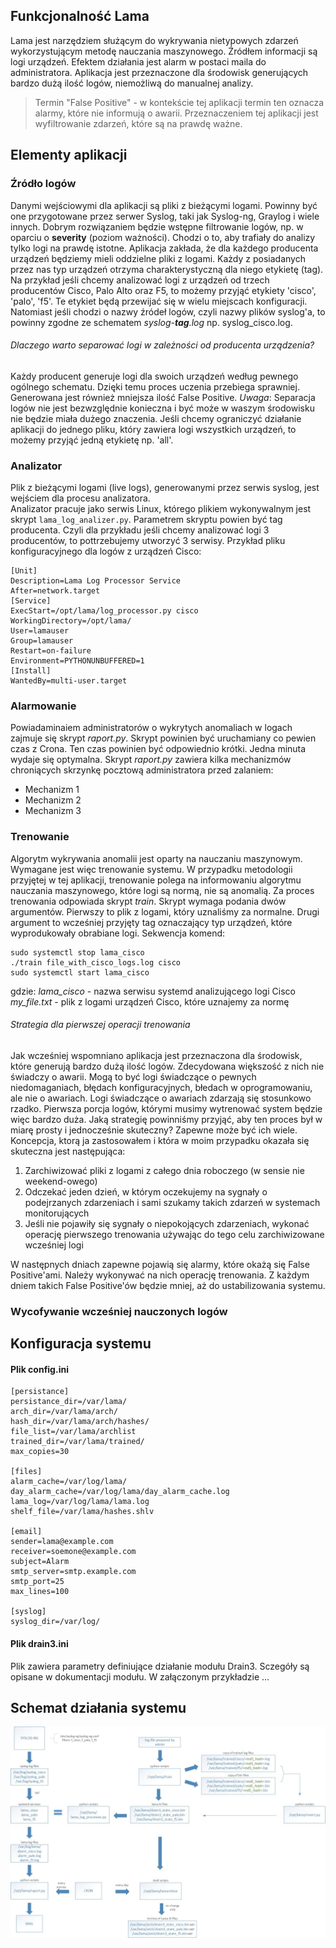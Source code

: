 ## Funkcjonalność Lama

Lama jest narzędziem służącym do wykrywania nietypowych zdarzeń wykorzystującym metodę nauczania maszynowego. Źródłem informacji są logi urządzeń. Efektem działania jest alarm w postaci maila do administratora.
Aplikacja jest przeznaczone dla środowisk generujących bardzo dużą ilość logów, niemożliwą do manualnej analizy.

> Termin "False Positive"  -  w kontekście tej aplikacji termin ten oznacza alarmy, które nie informują o awarii. Przeznaczeniem tej aplikacji jest wyfiltrowanie zdarzeń, które są na prawdę ważne.

## Elementy aplikacji

### Źródło logów
Danymi wejściowymi dla aplikacji są pliki z bieżącymi logami. Powinny być one przygotowane przez serwer Syslog, taki jak Syslog-ng, Graylog i wiele innych. Dobrym rozwiązaniem będzie wstępne filtrowanie logów, np. w oparciu o **severity** (poziom ważności). Chodzi o to, aby trafiały do analizy tylko logi na prawdę istotne. Aplikacja zakłada, że dla każdego producenta urządzeń będziemy mieli oddzielne pliki z logami. Każdy z posiadanych przez nas typ urządzeń otrzyma charakterystyczną dla niego etykietę (tag). Na przykład jeśli chcemy analizować logi z urządzeń od trzech producentów Cisco, Palo Alto oraz F5, to możemy przyjąć etykiety 'cisco', 'palo', 'f5'. Te etykiet będą przewijać się w wielu miejscach konfiguracji. Natomiast jeśli chodzi o nazwy źródeł logów, czyli nazwy plików syslog'a, to powinny zgodne ze schematem _syslog-**tag**.log_ np. syslog_cisco.log.
###### Dlaczego warto separować logi w zależności od producenta urządzenia?
Każdy producent generuje logi dla swoich urządzeń według pewnego ogólnego schematu. Dzięki temu proces uczenia przebiega sprawniej. Generowana jest również mniejsza ilość False Positive.
*Uwaga*: Separacja logów nie jest bezwzględnie konieczna i być może w waszym środowisku nie będzie miała dużego znaczenia. Jeśli chcemy ograniczyć działanie aplikacji do jednego pliku, który zawiera logi wszystkich urządzeń, to możemy przyjąć jedną etykietę np. 'all'.

### Analizator
Plik z bieżącymi logami (live logs), generowanymi przez serwis syslog, jest wejściem dla procesu analizatora.  
Analizator pracuje jako serwis Linux, którego plikiem wykonywalnym jest skrypt `lama_log_analizer.py`. Parametrem skryptu powien być tag producenta. Czyli dla przykładu jeśli chcemy analizować logi 3 producentów, to pottrzebujemy utworzyć 3 serwisy.
 Przykład pliku konfiguracyjnego dla logów z urządzeń Cisco:
```
[Unit]
Description=Lama Log Processor Service
After=network.target
[Service]
ExecStart=/opt/lama/log_processor.py cisco
WorkingDirectory=/opt/lama/
User=lamauser
Group=lamauser
Restart=on-failure
Environment=PYTHONUNBUFFERED=1
[Install]
WantedBy=multi-user.target
```
### Alarmowanie
Powiadaminaiem administratorów o wykrytych anomaliach w logach zajmuje się skrypt _raport.py_. Skrypt powinien być uruchamiany co pewien czas z Crona. Ten czas powinien być odpowiednio krótki. Jedna minuta wydaje się optymalna. Skrypt _raport.py_ zawiera kilka mechanizmów chroniących skrzynkę pocztową administratora przed zalaniem:
- Mechanizm 1
- Mechanizm 2
- Mechanizm 3

### Trenowanie
Algorytm wykrywania anomalii jest oparty na nauczaniu maszynowym. Wymagane jest więc trenowanie systemu. W przypadku metodologii przyjętej w tej aplikacji, trenowanie polega na informowaniu algorytmu nauczania maszynowego, które logi są normą, nie są anomalią. Za proces trenowania odpowiada skrypt *train*. Skrypt wymaga podania dwów argumentów. Pierwszy to plik z logami, który uznaliśmy za normalne. Drugi argument to wcześniej przyjęty tag oznaczający typ urządzeń, które wyprodukowały obrabiane logi.
Sekwencja komend:
```
sudo systemctl stop lama_cisco
./train file_with_cisco_logs.log cisco
sudo systemctl start lama_cisco
```
gdzie:
*lama_cisco* - nazwa serwisu systemd analizującego logi Cisco
*my_file.txt* - plik z logami urządzeń Cisco, które uznajemy za normę

###### Strategia dla pierwszej operacji trenowania
Jak wcześniej wspomniano aplikacja jest przeznaczona dla środowisk, które generują bardzo dużą ilość logów. Zdecydowana większość z nich nie świadczy o awarii. Mogą to być logi świadczące o pewnych niedomaganiach, błędach konfiguracyjnych, błedach w oprogramowaniu, ale nie o awariach. Logi świadczące o awariach zdarzają się stosunkowo rzadko. Pierwsza porcja logów, którymi musimy wytrenować system będzie więc bardzo duża. Jaką strategię powinniśmy przyjąć, aby ten proces był w miarę prosty i jednocześnie skuteczny? Zapewne może być ich wiele. Koncepcja, ktorą ja zastosowałem i która w moim przypadku okazała się skuteczna jest następująca:
1. Zarchiwizować pliki z logami z całego dnia roboczego (w sensie nie weekend-owego)
2. Odczekać jeden dzień, w którym oczekujemy na sygnały o podejrzanych zdarzeniach i sami szukamy takich zdarzeń w systemach monitorujących
3. Jeśli nie pojawiły się sygnały o niepokojących zdarzeniach, wykonać operację pierwszego trenowania używając do tego celu zarchiwizowane wcześniej logi

W następnych dniach zapewne pojawią się alarmy, które okażą się False Positive'ami. Należy wykonywać na nich operację trenowania. Z każdym dniem takich False Positive'ów będzie mniej, aż do ustabilizowania systemu. 

### Wycofywanie wcześniej nauczonych logów

## Konfiguracja systemu
#### Plik config.ini
```
[persistance]
persistance_dir=/var/lama/
arch_dir=/var/lama/arch/
hash_dir=/var/lama/arch/hashes/
file_list=/var/lama/archlist
trained_dir=/var/lama/trained/
max_copies=30
 
[files]
alarm_cache=/var/log/lama/
day_alarm_cache=/var/log/lama/day_alarm_cache.log
lama_log=/var/log/lama/lama.log
shelf_file=/var/lama/hashes.shlv
 
[email]
sender=lama@example.com
receiver=soemone@example.com
subject=Alarm
smtp_server=smtp.example.com
smtp_port=25
max_lines=100
 
[syslog]
syslog_dir=/var/log/
```
#### Plik drain3.ini
Plik zawiera parametry definiujące działanie modułu Drain3. Sczegóły są opisane w dokumentacji modułu. W załączonym przykładzie ...

## Schemat działania systemu
![Alt Text](schema.jpg)
